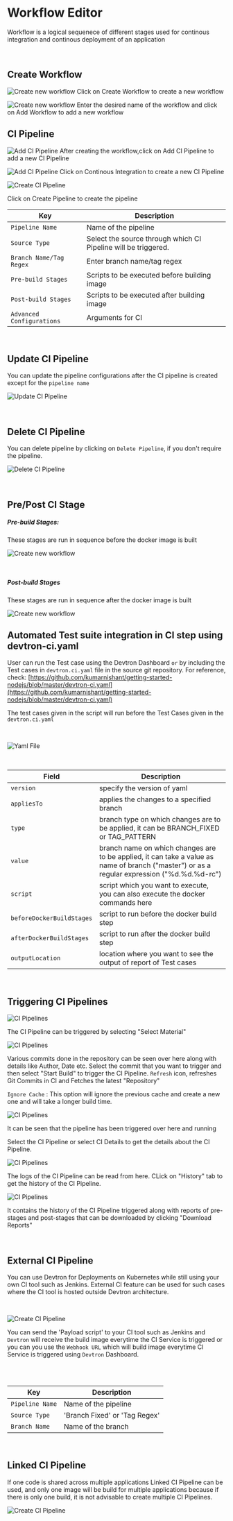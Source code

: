 # Workflow Editor
Workflow is a logical sequenece of different stages used for continous integration and continous deployment of an application
<br />

<br />

## Create Workflow

![Create new workflow](/workflow-editor.PNG "Create new workflow")
Click on Create Workflow to create a new workflow
<br />

![Create new workflow](/workflow-editor1.PNG "Create new workflow")
Enter the desired name of the workflow and click on Add Workflow to add a new workflow
<br />

## CI Pipeline

![Add CI Pipeline](/workflow-editor2.PNG "Add CI Pipeline")
After creating the workflow,click on Add CI Pipeline to add a new CI Pipeline
<br />

![Add CI Pipeline](/add_pipeline.jpg "Add CI Pipeline")
Click on Continous Integration to create a new CI Pipeline

![Create CI Pipeline](/create_pipeline.jpg "Create CI Pipeline")

Click on Create Pipeline to create the  pipeline

Key | Description
-----|-----
`Pipeline Name` | Name of the pipeline
`Source Type` | Select the source through which CI Pipeline will be triggered.
`Branch Name/Tag Regex` | Enter branch name/tag regex
`Pre-build Stages` | Scripts to be executed before building image
`Post-build Stages` |  Scripts to be executed after building image
`Advanced Configurations` | Arguments for CI

<br />

## Update CI Pipeline

You can update the pipeline configurations after the CI pipeline is created except for the `pipeline name`

![Update CI Pipeline](/edit_pipeline.jpg "update CI Pipeline")

<br>

## Delete CI Pipeline 

You can delete pipeline by clicking on `Delete Pipeline`, if you don't require the pipeline.

![Delete CI Pipeline](/edit_pipeline.jpg "update CI Pipeline")


<br>


##  Pre/Post CI Stage

##### Pre-build Stages: 
These stages are run in sequence before the docker image is built

![Create new workflow](/pre_build.jpg)

<br>


##### Post-build Stages
These stages are run in sequence after the docker image is built

![Create new workflow](/post_build.jpg)
<br>

## Automated Test suite integration in CI step using devtron-ci.yaml

User can run the Test case using the Devtron Dashboard `or` by including the Test cases in `devtron.ci.yaml` file in the source git repository. For reference, check: [https://github.com/kumarnishant/getting-started-nodejs/blob/master/devtron-ci.yaml](https://github.com/kumarnishant/getting-started-nodejs/blob/master/devtron-ci.yaml)

The test cases given in the script will run before the Test Cases given in the  `devtron.ci.yaml`


<br>

![Yaml File](/yaml.jpg "Create Yaml File")

<br>

Field | Description
------|------------ 
`version`   | specify the version of yaml
`appliesTo` | applies the changes to a specified branch 
`type`      | branch type on which changes are to be applied, it can be BRANCH_FIXED or TAG_PATTERN 
`value`     | branch name on which changes are to be applied, it can take a value as name of branch ("master") or as a regular expression ("%d.%d.%d-rc")
`script`    | script which you want to execute, you can also execute the docker commands here
`beforeDockerBuildStages` | script to run before the docker build step
`afterDockerBuildStages`  | script to run after the docker build step
`outputLocation`          | location where you want to see the output of report of Test cases 

<br>

## Triggering CI Pipelines
![CI Pipelines](/triggers.JPG "Triggering CI Pipelines")

The CI Pipeline can be triggered by selecting "Select Material"


![CI Pipelines](/CI_select.JPG "Triggering CI Pipelines")

Various commits done in the repository can be seen over here along with details like Author, Date etc.
Select the commit that you want to trigger and then select "Start Build" to trigger the CI Pipeline.
`Refresh` icon, refreshes Git Commits in CI and Fetches the latest "Repository"

`Ignore Cache` : This option will ignore the previous cache and create a new one and will take a longer build time.



![CI Pipelines](/CI2.JPG "Triggering CI Pipelines")

It can be seen that the pipeline has been triggered over here and running

Select the CI Pipeline or select CI Details to get the details about the CI Pipeline.

![CI Pipelines](/CIlogs.JPG "Triggering CI Pipelines")

The logs of the CI Pipeline can be read from here.
CLick on "History" tab to get the history of the CI Pipeline.

![CI Pipelines](/CIhistory.JPG "Triggering CI Pipelines")

It contains the history of the CI Pipeline triggered along with reports of pre-stages and post-stages that can be downloaded by clicking "Download Reports"

<br>

## External CI Pipeline

You can use Devtron for Deployments on Kubernetes while still using your own CI tool such as Jenkins. External CI feature can be used for such cases where 
the CI tool is hosted outside Devtron architecture.

<br>


![Create CI Pipeline](/external_pipeline.jpg "External CI Pipeline")

You can send the 'Payload script' to your CI tool such as Jenkins and `Devtron` will receive the build image everytime the CI Service is triggered or
you can you use the `Webhook URL` which will build image everytime CI Service is triggered using `Devtron` Dashboard. 

<br>

<br>


Key | Description
-----|-----
`Pipeline Name` | Name of the pipeline
`Source Type`   | 'Branch Fixed' or 'Tag Regex'
`Branch Name` | Name of the branch

<br>


## Linked CI Pipeline

If one code is shared across multiple applications Linked CI Pipeline can be used, and only one image will be build for multiple applications because
if there is only one build, it is not advisable to create multiple CI Pipelines.

![Create CI Pipeline](/linked.jpg "Linked CI Pipeline")


<br>






